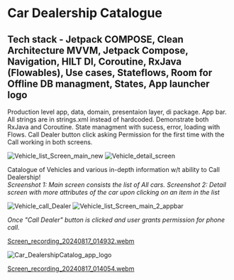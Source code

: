 # Car Dealership Catalogue
## Tech stack - Jetpack COMPOSE, Clean Architecture MVVM, Jetpack Compose, Navigation, HILT DI, Coroutine, RxJava (Flowables), Use cases, Stateflows, Room for Offline DB managment, States, App launcher logo
Production level app, data, domain, presentaion layer, di package. App bar. All strings are in strings.xml instead of hardcoded. Demonstrate both RxJava and Coroutine. State managment with sucess, error, loading with Flows.  Call Dealer button click asking Permission for the first time with the Call working in both screens.

![Vehicle_list_Screen_main_new](https://github.com/user-attachments/assets/86859390-cb5c-4816-9c9d-9ce3fd095150) ![Vehicle_detail_screen](https://github.com/user-attachments/assets/dd7ef604-c39b-46d0-8501-d8584c5e0547)

Catalogue of Vehicles and various in-depth information w/t ability to Call Dealership!                                                 
*Screenshot 1: Main screen consists the list of All cars. Screenshot 2: Detail screen with more attributes of the car upon clicking on an item in the list*

![Vehicle_call_Dealer](https://github.com/user-attachments/assets/3231418c-524e-40c8-aad4-dbc564a98cb5) ![Vehicle_list_Screen_main_2_appbar](https://github.com/user-attachments/assets/25bc2b48-2076-417a-b192-41190dc85e93)

*Once "Call Dealer" button is clicked and user grants permission for phone call.*

[Screen_recording_20240817_014932.webm](https://github.com/user-attachments/assets/dcb5f602-ef53-4f5f-8318-c54c2061db34)

![Car_DealershipCatalog_app_logo](https://github.com/user-attachments/assets/92a72434-b0bb-4fc6-9689-969a71fd9379)

[Screen_recording_20240817_014054.webm](https://github.com/user-attachments/assets/90af944b-eda6-42c9-aded-fc0fd500209e)



